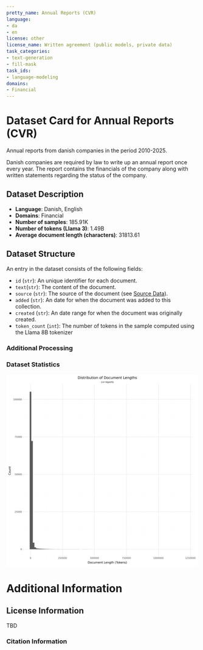 ```yaml
---
pretty_name: Annual Reports (CVR)
language:
- da
- en
license: other
license_name: Written agreement (public models, private data)
task_categories:
- text-generation
- fill-mask
task_ids:
- language-modeling
domains:
- Financial
---
```


# Dataset Card for Annual Reports (CVR)

<!-- START-SHORT DESCRIPTION -->
Annual reports from danish companies in the period 2010-2025. 
<!-- END-SHORT DESCRIPTION -->

Danish companies are required by law to write up an annual report once every year. 
The report contains the financials of the company along with written statements regarding the status of the company. 




## Dataset Description

<!-- START-DESC-STATS -->
- **Language**: Danish, English
- **Domains**: Financial
- **Number of samples**: 185.91K
- **Number of tokens (Llama 3)**: 1.49B
- **Average document length (characters)**: 31813.61
<!-- END-DESC-STATS -->


## Dataset Structure
An entry in the dataset consists of the following fields:

- `id` (`str`): An unique identifier for each document.
- `text`(`str`): The content of the document.
- `source` (`str`): The source of the document (see [Source Data](#source-data)).
- `added` (`str`): An date for when the document was added to this collection.
- `created` (`str`): An date range for when the document was originally created.
- `token_count` (`int`): The number of tokens in the sample computed using the Llama 8B tokenizer


### Additional Processing


### Dataset Statistics

<!-- START-DATASET PLOTS -->
<p align="center">
<img src="./images/dist_document_length.png" width="600" style="margin-right: 10px;" />
</p>
<!-- END-DATASET PLOTS -->


# Additional Information

## License Information
TBD

### Citation Information
